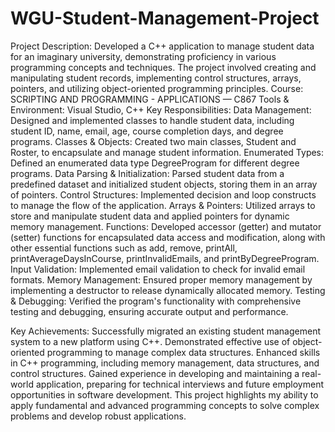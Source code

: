 # WGU-Student-Management-Project
Project Description:
Developed a C++ application to manage student data for an imaginary university, demonstrating proficiency in various programming concepts and techniques. The project involved creating and manipulating student records, implementing control structures, arrays, pointers, and utilizing object-oriented programming principles.
Course: SCRIPTING AND PROGRAMMING - APPLICATIONS — C867
Tools & Environment: Visual Studio, C++
Key Responsibilities: 
Data Management: Designed and implemented classes to handle student data, including student ID, name, email, age, course completion days, and degree programs.
Classes & Objects: Created two main classes, Student and Roster, to encapsulate and manage student information.
Enumerated Types: Defined an enumerated data type DegreeProgram for different degree programs.
Data Parsing & Initialization: Parsed student data from a predefined dataset and initialized student objects, storing them in an array of pointers.
Control Structures: Implemented decision and loop constructs to manage the flow of the application.
Arrays & Pointers: Utilized arrays to store and manipulate student data and applied pointers for dynamic memory management.
Functions: Developed accessor (getter) and mutator (setter) functions for encapsulated data access and modification, along with other essential functions such as add, remove, printAll, printAverageDaysInCourse, printInvalidEmails, and printByDegreeProgram.
Input Validation: Implemented email validation to check for invalid email formats.
Memory Management: Ensured proper memory management by implementing a destructor to release dynamically allocated memory.
Testing & Debugging: Verified the program's functionality with comprehensive testing and debugging, ensuring accurate output and performance.

Key Achievements: Successfully migrated an existing student management system to a new platform using C++.
Demonstrated effective use of object-oriented programming to manage complex data structures.
Enhanced skills in C++ programming, including memory management, data structures, and control structures.
Gained experience in developing and maintaining a real-world application, preparing for technical interviews and future employment opportunities in software development.
This project highlights my ability to apply fundamental and advanced programming concepts to solve complex problems and develop robust applications.
